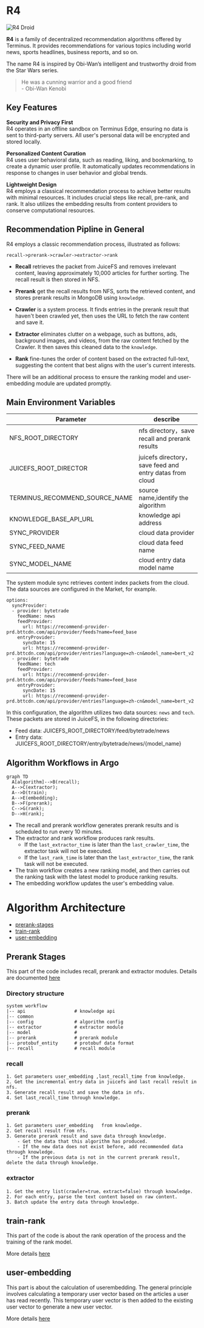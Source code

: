 # R4
![R4 Droid](https://premium-storefronts.s3.amazonaws.com/storefronts/r4-p17s-store/assets/bg_home_banner.jpeg)

**R4** is a family of decentralized recommendation algorithms offered by Terminus. It provides recommendations for various topics including world news, sports headlines, business reports, and so on.

The name R4 is inspired by Obi-Wan’s intelligent and trustworthy droid from the Star Wars series.

> He was a cunning warrior and a good friend <br>
> \- Obi-Wan Kenobi

## Key Features
**Security and Privacy First**<br>
R4 operates in an offline sandbox on Terminus Edge, ensuring no data is sent to third-party servers. All user's personal data will be encrypted and stored locally.

**Personalized Content Curation**<br>
R4 uses user behavioral data, such as reading, liking, and bookmarking, to create a dynamic user profile. It automatically updates recommendations in response to changes in user behavior and global trends.

**Lightweight Design**<br>
R4 employs a classical recommendation process to achieve better results with minimal resources. It includes crucial steps like recall, pre-rank, and rank. It also utilizes the embedding results from content providers to conserve computational resources.

## Recommendation Pipline in General
R4 employs a classic recommendation process, illustrated as follows:
```
recall->prerank->crawler->extractor->rank
```
- **Recall** retrieves the packet from JuiceFS and removes irrelevant content, leaving approximately 10,000 articles for further sorting. The recall result is then stored in NFS.
- **Prerank** get the recall results from NFS, sorts the retrieved content, and stores prerank results in MongoDB using `knowledge`.

- **Crawler** is a system process. It finds entries in the prerank result that haven't been crawled yet, then uses the URL to fetch the raw content and save it.

- **Extractor** eliminates clutter on a webpage, such as buttons, ads, background images, and videos, from the raw content fetched by the Crawler. It then saves this cleaned data to the `knowledge`.

- **Rank** fine-tunes the order of content based on the extracted full-text, suggesting the content that best aligns with the user's current interests.

There will be an additional process to ensure the ranking model and user-embedding module are updated promptly.

## Main Environment Variables
| Parameter                            | describe                                                   |
|--------------------------------------|------------------------------------------------------------|
| NFS_ROOT_DIRECTORY                   | nfs directory，save recall and prerank results             |
| JUICEFS_ROOT_DIRECTOR                | juicefs directory，save feed and entry datas from cloud    |
| TERMINUS_RECOMMEND_SOURCE_NAME       | source name,identify the algorithm                         |
| KNOWLEDGE_BASE_API_URL               | knowledge api address                                      |
| SYNC_PROVIDER                        | cloud data provider                                        |
| SYNC_FEED_NAME                       | cloud data feed name                                       |
| SYNC_MODEL_NAME                      | cloud entry data model name                                |

The system module sync retrieves content index packets from the cloud. The data sources are configured in the Market, for example.
```
options:
  syncProvider:
  - provider: bytetrade
    feedName: news
    feedProvider: 
      url: https://recommend-provider-prd.bttcdn.com/api/provider/feeds?name=feed_base
    entryProvider: 
      syncDate: 15
      url: https://recommend-provider-prd.bttcdn.com/api/provider/entries?language=zh-cn&model_name=bert_v2
  - provider: bytetrade
    feedName: tech
    feedProvider: 
      url: https://recommend-provider-prd.bttcdn.com/api/provider/feeds?name=feed_base
    entryProvider: 
      syncDate: 15
      url: https://recommend-provider-prd.bttcdn.com/api/provider/entries?language=zh-cn&model_name=bert_v2
```

In this configuration, the algorithm utilizes two data sources: `news` and `tech`. These packets are stored in JuiceFS, in the following directories:
- Feed data: JUICEFS_ROOT_DIRECTORY/feed/bytetrade/news
- Entry data: JUICEFS_ROOT_DIRECTORY/entry/bytetrade/news/{model_name}

## Algorithm Workflows in Argo  
```mermaid
graph TD
  A[algorithm]-->B(recall);
  A-->C(extractor);
  A-->D(train);
  A-->E(embedding);
  B-->F(prerank);
  C-->G(rank);
  D-->H(rank);
```
- The recall and prerank workflow generates prerank results and is scheduled to run every 10 minutes.
- The extractor and rank workflow produces rank results.
  - If the `last_extractor_time` is later than the `last_crawler_time`, the extractor task will not be executed.
  - If the `last_rank_time` is later than the `last_extractor_time`, the rank task will not be executed.
- The train workflow creates a new ranking model, and then carries out the ranking task with the latest model to produce ranking results.
- The embedding workflow updates the user's embedding value.

# Algorithm Architecture
- [prerank-stages](#prerank-stages)
- [train-rank](#train-rank)
- [user-embedding](#user-embedding)


## Prerank Stages
This part of the code includes recall, prerank and extractor modules. Details are documented [here](prerank-stages/README.md)

### Directory structure
```
system workflow
|-- api                  # knowledge api     
|-- common               
|-- config               # algorithm config 
|-- extractor            # extractor module
|-- model                #
|-- prerank              # prerank module
|-- protobuf_entity      # protobuf data format   
|-- recall               # recall module
```

### recall
```
1. Get parameters user_embedding ,last_recall_time from knowledge.
2. Get the incremental entry data in juicefs and last recall result in nfs.
3. Generate recall result and save the data in nfs.
4. Set last_recall_time through knowledge.
```

### prerank
```
1. Get parameters user_embedding   from knowledge.
2. Get recall result from nfs.
3. Generate prerank result and save data through knowledge.
    - Get the data that this algorithm has produced.
    - If the new data does not exist before, add recommended data through knowledge.
    - If the previous data is not in the current prerank result, delete the data through knowledge.
```

### extractor
```
1. Get the entry list(crawler=true、extract=false) through knowledge.
2. For each entry, parse the text content based on raw content.
3. Batch update the entry data through knowledge.
```

## train-rank
This part of the code is about the rank operation of the process and the training of the rank model.

More details [here](train-rank/README.md)


## user-embedding
This part is about the calculation of userembedding. The general principle involves calculating a temporary user vector based on the articles a user has read recently. This temporary user vector is then added to the existing user vector to generate a new user vector.

More details [here](user-embedding/README.md)

